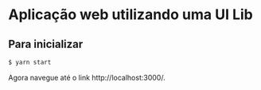 Aplicação web utilizando uma UI Lib
==================================

Para inicializar
---------------
```bash
$ yarn start
```

Agora navegue até o link http://localhost:3000/.
